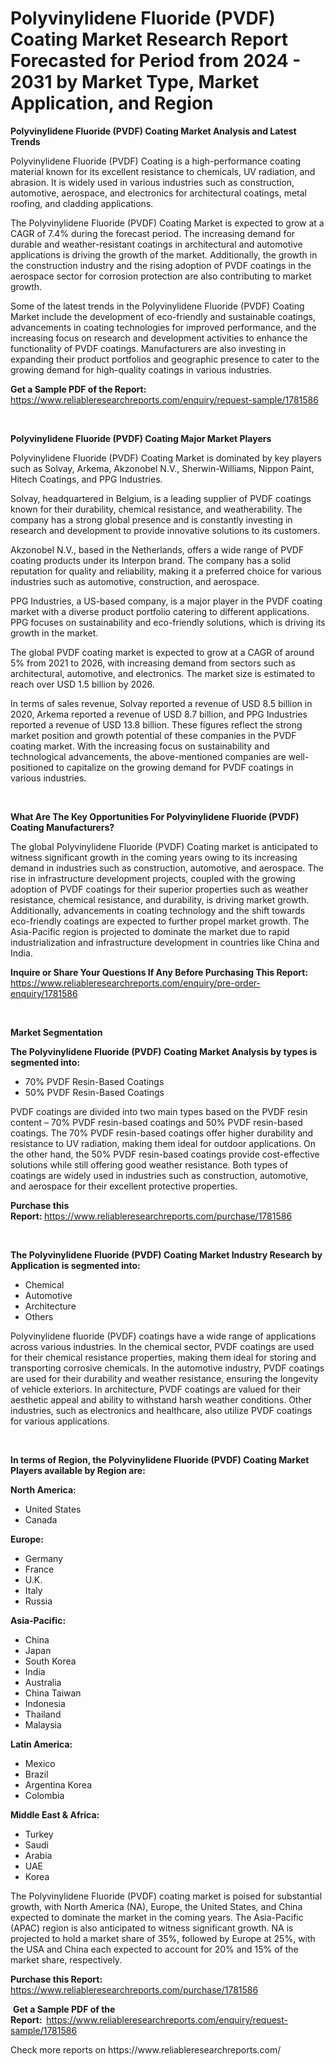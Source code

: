 <p><h1>Polyvinylidene Fluoride (PVDF) Coating Market Research Report Forecasted for Period from 2024 -  2031 by Market Type, Market Application, and Region</h1></p><p><strong>Polyvinylidene Fluoride (PVDF) Coating Market Analysis and Latest Trends</strong></p>
<p><p>Polyvinylidene Fluoride (PVDF) Coating is a high-performance coating material known for its excellent resistance to chemicals, UV radiation, and abrasion. It is widely used in various industries such as construction, automotive, aerospace, and electronics for architectural coatings, metal roofing, and cladding applications.</p><p>The Polyvinylidene Fluoride (PVDF) Coating Market is expected to grow at a CAGR of 7.4% during the forecast period. The increasing demand for durable and weather-resistant coatings in architectural and automotive applications is driving the growth of the market. Additionally, the growth in the construction industry and the rising adoption of PVDF coatings in the aerospace sector for corrosion protection are also contributing to market growth.</p><p>Some of the latest trends in the Polyvinylidene Fluoride (PVDF) Coating Market include the development of eco-friendly and sustainable coatings, advancements in coating technologies for improved performance, and the increasing focus on research and development activities to enhance the functionality of PVDF coatings. Manufacturers are also investing in expanding their product portfolios and geographic presence to cater to the growing demand for high-quality coatings in various industries.</p></p>
<p><strong>Get a Sample PDF of the Report:&nbsp;</strong> <a href="https://www.reliableresearchreports.com/enquiry/request-sample/1781586">https://www.reliableresearchreports.com/enquiry/request-sample/1781586</a></p>
<p>&nbsp;</p>
<p><strong>Polyvinylidene Fluoride (PVDF) Coating Major Market Players</strong></p>
<p><p>Polyvinylidene Fluoride (PVDF) Coating Market is dominated by key players such as Solvay, Arkema, Akzonobel N.V., Sherwin-Williams, Nippon Paint, Hitech Coatings, and PPG Industries. </p><p>Solvay, headquartered in Belgium, is a leading supplier of PVDF coatings known for their durability, chemical resistance, and weatherability. The company has a strong global presence and is constantly investing in research and development to provide innovative solutions to its customers.</p><p>Akzonobel N.V., based in the Netherlands, offers a wide range of PVDF coating products under its Interpon brand. The company has a solid reputation for quality and reliability, making it a preferred choice for various industries such as automotive, construction, and aerospace.</p><p>PPG Industries, a US-based company, is a major player in the PVDF coating market with a diverse product portfolio catering to different applications. PPG focuses on sustainability and eco-friendly solutions, which is driving its growth in the market.</p><p>The global PVDF coating market is expected to grow at a CAGR of around 5% from 2021 to 2026, with increasing demand from sectors such as architectural, automotive, and electronics. The market size is estimated to reach over USD 1.5 billion by 2026.</p><p>In terms of sales revenue, Solvay reported a revenue of USD 8.5 billion in 2020, Arkema reported a revenue of USD 8.7 billion, and PPG Industries reported a revenue of USD 13.8 billion. These figures reflect the strong market position and growth potential of these companies in the PVDF coating market. With the increasing focus on sustainability and technological advancements, the above-mentioned companies are well-positioned to capitalize on the growing demand for PVDF coatings in various industries.</p></p>
<p>&nbsp;</p>
<p><strong>What Are The Key Opportunities For Polyvinylidene Fluoride (PVDF) Coating Manufacturers?</strong></p>
<p><p>The global Polyvinylidene Fluoride (PVDF) Coating market is anticipated to witness significant growth in the coming years owing to its increasing demand in industries such as construction, automotive, and aerospace. The rise in infrastructure development projects, coupled with the growing adoption of PVDF coatings for their superior properties such as weather resistance, chemical resistance, and durability, is driving market growth. Additionally, advancements in coating technology and the shift towards eco-friendly coatings are expected to further propel market growth. The Asia-Pacific region is projected to dominate the market due to rapid industrialization and infrastructure development in countries like China and India.</p></p>
<p><strong>Inquire or Share Your Questions If Any Before Purchasing This Report:</strong> <a href="https://www.reliableresearchreports.com/enquiry/pre-order-enquiry/1781586">https://www.reliableresearchreports.com/enquiry/pre-order-enquiry/1781586</a></p>
<p>&nbsp;</p>
<p><strong>Market Segmentation</strong></p>
<p><strong>The Polyvinylidene Fluoride (PVDF) Coating Market Analysis by types is segmented into:</strong></p>
<p><ul><li>70% PVDF Resin-Based Coatings</li><li>50% PVDF Resin-Based Coatings</li></ul></p>
<p><p>PVDF coatings are divided into two main types based on the PVDF resin content – 70% PVDF resin-based coatings and 50% PVDF resin-based coatings. The 70% PVDF resin-based coatings offer higher durability and resistance to UV radiation, making them ideal for outdoor applications. On the other hand, the 50% PVDF resin-based coatings provide cost-effective solutions while still offering good weather resistance. Both types of coatings are widely used in industries such as construction, automotive, and aerospace for their excellent protective properties.</p></p>
<p><strong>Purchase this Report:&nbsp;</strong><a href="https://www.reliableresearchreports.com/purchase/1781586">https://www.reliableresearchreports.com/purchase/1781586</a></p>
<p>&nbsp;</p>
<p><strong>The Polyvinylidene Fluoride (PVDF) Coating Market Industry Research by Application is segmented into:</strong></p>
<p><ul><li>Chemical</li><li>Automotive</li><li>Architecture</li><li>Others</li></ul></p>
<p><p>Polyvinylidene fluoride (PVDF) coatings have a wide range of applications across various industries. In the chemical sector, PVDF coatings are used for their chemical resistance properties, making them ideal for storing and transporting corrosive chemicals. In the automotive industry, PVDF coatings are used for their durability and weather resistance, ensuring the longevity of vehicle exteriors. In architecture, PVDF coatings are valued for their aesthetic appeal and ability to withstand harsh weather conditions. Other industries, such as electronics and healthcare, also utilize PVDF coatings for various applications.</p></p>
<p>&nbsp;</p>
<p><strong>In terms of Region, the Polyvinylidene Fluoride (PVDF) Coating Market Players available by Region are:</strong></p>
<p>
    <p> <strong> North America: </strong>
        <ul>
            <li>United States</li>
            <li>Canada</li>
        </ul>
        </p> 
    <p> <strong> Europe: </strong>
        <ul>
            <li>Germany</li>
            <li>France</li>
            <li>U.K.</li>
            <li>Italy</li>
            <li>Russia</li>
        </ul>
        </p> 
    <p> <strong> Asia-Pacific: </strong>
        <ul>
            <li>China</li>
            <li>Japan</li>
            <li>South Korea</li>
            <li>India</li>
            <li>Australia</li>
            <li>China Taiwan</li>
            <li>Indonesia</li>
            <li>Thailand</li>
            <li>Malaysia</li>
        </ul>
        </p> 
    <p> <strong> Latin America: </strong>
        <ul>
            <li>Mexico</li>
            <li>Brazil</li>
            <li>Argentina Korea</li>
            <li>Colombia</li>
        </ul>
        </p> 
    <p> <strong> Middle East & Africa: </strong>
        <ul>
            <li>Turkey</li>
            <li>Saudi</li>
            <li>Arabia</li>
            <li>UAE</li>
            <li>Korea</li>
        </ul>
    </p>
    </p>
<p><p>The Polyvinylidene Fluoride (PVDF) coating market is poised for substantial growth, with North America (NA), Europe, the United States, and China expected to dominate the market in the coming years. The Asia-Pacific (APAC) region is also anticipated to witness significant growth. NA is projected to hold a market share of 35%, followed by Europe at 25%, with the USA and China each expected to account for 20% and 15% of the market share, respectively.</p></p>
<p><strong>Purchase this Report: </strong><a href="https://www.reliableresearchreports.com/purchase/1781586">https://www.reliableresearchreports.com/purchase/1781586</a></p>
<p>&nbsp;<strong>Get a Sample PDF of the Report:&nbsp;&nbsp;</strong><a href="https://www.reliableresearchreports.com/enquiry/request-sample/1781586">https://www.reliableresearchreports.com/enquiry/request-sample/1781586</a></p>
<p><strong></strong></p>
<p>Check more reports on https://www.reliableresearchreports.com/</p>